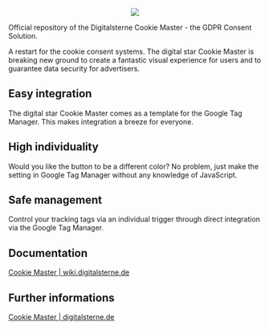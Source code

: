<p align="center">
  <img src="https://digitalsterne.de/wp-content/uploads/2021/05/digitalsterne_cookie_master.png">
</p>

Official repository of the Digitalsterne Cookie Master - the GDPR Consent Solution.

A restart for the cookie consent systems. The digital star Cookie Master is breaking new ground to create a fantastic visual experience for users and to guarantee data security for advertisers.

## Easy integration
The digital star Cookie Master comes as a template for the Google Tag Manager. This makes integration a breeze for everyone.

## High individuality
Would you like the button to be a different color? No problem, just make the setting in Google Tag Manager without any knowledge of JavaScript.

## Safe management
Control your tracking tags via an individual trigger through direct integration via the Google Tag Manager.

## Documentation
<a href="https://wiki.digitalsterne.de/docs/cookie-master/">Cookie Master | wiki.digitalsterne.de</a>

## Further informations
<a href="https://digitalsterne.de/digitalsterne-cookie-master/">Cookie Master | digitalsterne.de</a>
